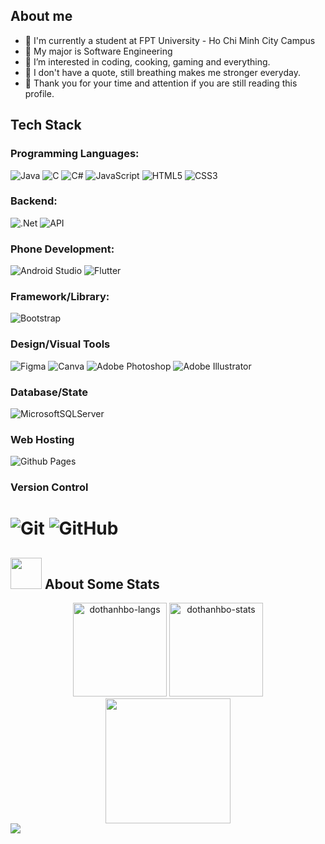 ## About me
- 🏫 I'm currently a student at FPT University - Ho Chi Minh City Campus
- 📖 My major is Software Engineering
- 👀 I’m interested in coding, cooking, gaming and everything.
- 💞️ I don't have a quote, still breathing makes me stronger everyday.
- 🎁 Thank you for your time and attention if you are still reading this profile.
## Tech Stack
### Programming Languages:
 ![Java](https://img.shields.io/badge/java-%23323330.svg?style=for-the-badge&logo=java&logoColor=white) 
 ![C](https://img.shields.io/badge/c-%23323330.svg?style=for-the-badge&logo=c&logoColor=white) 
 ![C#](https://img.shields.io/badge/c%23-%23323330.svg?style=for-the-badge&logo=c-sharp&logoColor=white)
 ![JavaScript](https://img.shields.io/badge/javascript-%23323330.svg?style=for-the-badge&logo=javascript)
 ![HTML5](https://img.shields.io/badge/html5-%23323330.svg?style=for-the-badge&logo=html5&logoColor=white) 
 ![CSS3](https://img.shields.io/badge/css3-%23323330.svg?style=for-the-badge&logo=css3&logoColor=white) 
### Backend:
 ![.Net](https://img.shields.io/badge/.NET-%23323330?style=for-the-badge&logo=.net&logoColor=white) 
  ![API](https://img.shields.io/badge/API-%23323330?style=for-the-badge&logo=api&logoColor=white)
### Phone Development:
 ![Android Studio](https://img.shields.io/badge/android%20studio-%23323330.svg?style=for-the-badge&logo=android%20studio&logoColor=white) 
 ![Flutter](https://img.shields.io/badge/flutter-%23323330.svg?style=for-the-badge&logo=flutter&logoColor=white) 
 ### Framework/Library:
 ![Bootstrap](https://img.shields.io/badge/bootstrap-%23323330.svg?style=for-the-badge&logo=bootstrap&logoColor=white) 
### Design/Visual Tools
 ![Figma](https://img.shields.io/badge/figma-%23323330.svg?style=for-the-badge&logo=figma&logoColor=white) 
 ![Canva](https://img.shields.io/badge/canva-%23323330.svg?style=for-the-badge&logo=canva&logoColor=white) 
 ![Adobe Photoshop](https://img.shields.io/badge/adobe%20photoshop-%23323330.svg?style=for-the-badge&logo=adobe%20photoshop&logoColor=white) 
 ![Adobe Illustrator](https://img.shields.io/badge/adobe%20illustrator-%23323330.svg?style=for-the-badge&logo=adobe%20illustrator&logoColor=white) 
### Database/State
 ![MicrosoftSQLServer](https://img.shields.io/badge/Microsoft%20SQL%20Sever-%23323330?style=for-the-badge&logo=microsoft%20sql%20server&logoColor=white) 
### Web Hosting
 ![Github Pages](https://img.shields.io/badge/Github%20Pages-%23323330?style=for-the-badge&logo=github%20pages&logoColor=white) 
### Version Control
 ![Git](https://img.shields.io/badge/git-%23323330.svg?style=for-the-badge&logo=git&logoColor=white) 
 ![GitHub](https://img.shields.io/badge/github-%23121011.svg?style=for-the-badge&logo=github&logoColor=white)
=======
## <img src="https://media0.giphy.com/media/cNZqrH5IzOG0xrlWks/giphy.gif?cid=ecf05e47map255q427en9uprqc1sb0unjq5k4fnqg5pmhhs4&rid=giphy.gif&ct=s" width="50px" height="50px"> About Some Stats
<div align="center">
<img height="150em" src="https://github-readme-stats.vercel.app/api/top-langs/?username=dothanhbo&layout=compact&show_icon=true&theme=algolia" alt="dothanhbo-langs"/>
<img height="150em" src="https://github-readme-stats.vercel.app/api/?username=dothanhbo&layout=compact&show_icon=true&theme=algolia" alt="dothanhbo-stats"/>
</div>
<div align="center">
  <img height="200em" src="http://github-readme-streak-stats.herokuapp.com?user=dothanhbo&theme=algolia&background=0d1117&hide_border=true" />
</div>
<a href="https://visitcount.itsvg.in">
  <img src="https://visitcount.itsvg.in/api?id=dothanhbo&label=Profile%20Views&icon=5&pretty=false" />
</a>
